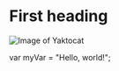 # First heading

![Image of Yaktocat](https://octodex.github.com/images/yaktocat.png)

var myVar = "Hello, world!";
